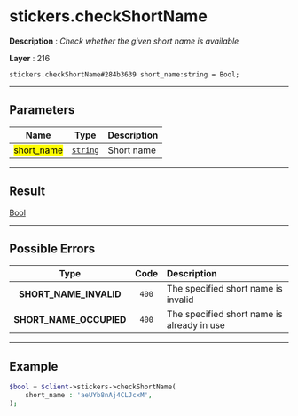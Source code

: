 # stickers.checkShortName

**Description** : *Check whether the given short name is available*

**Layer** : 216

```tl
stickers.checkShortName#284b3639 short_name:string = Bool;
```

---

## Parameters

| Name | Type | Description |
| :---: | :---: | :--- |
| <mark>short_name</mark> | [`string`](type/string) | Short name |

---

## Result

[Bool](type/Bool)

---

## Possible Errors

| Type | Code | Description |
| :---: | :---: | :--- |
| **SHORT_NAME_INVALID** | `400` | The specified short name is invalid |
| **SHORT_NAME_OCCUPIED** | `400` | The specified short name is already in use |

---

## Example

```php
$bool = $client->stickers->checkShortName(
	short_name : 'aeUYb8nAj4CLJcxM',
);
```